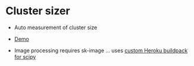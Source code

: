 # Cluster sizer

* Auto measurement of cluster size

* [Demo](https://test-django-pylib.herokuapp.com/testapp/clustersizer/)

* Image processing requires sk-image ... uses [custom Heroku buildpack for scipy](https://github.com/thenovices/heroku-buildpack-scipy)
